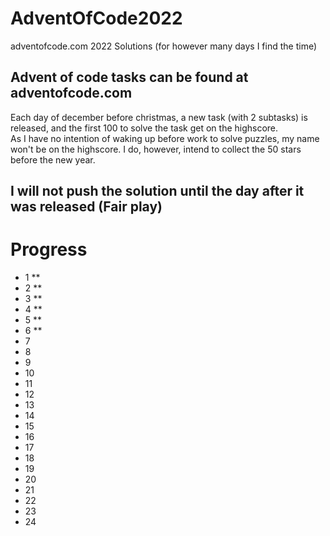# AdventOfCode2022
adventofcode.com  2022 Solutions (for however many days I find the time)

## Advent of code tasks can be found at adventofcode.com  
Each day of december before christmas, a new task (with 2 subtasks) is released, and the first 100 to solve the task get on the highscore.  
As I have no intention of waking up before work to solve puzzles, my name won't be on the highscore. I do, however, intend to collect the 50 stars before the new year.

## I will not push the solution until the day after it was released (Fair play)

# Progress
- 1  **
- 2  **
- 3  **
- 4  **
- 5  **
- 6  **
- 7
- 8
- 9
- 10
- 11
- 12
- 13
- 14
- 15
- 16
- 17
- 18
- 19
- 20
- 21
- 22
- 23
- 24
